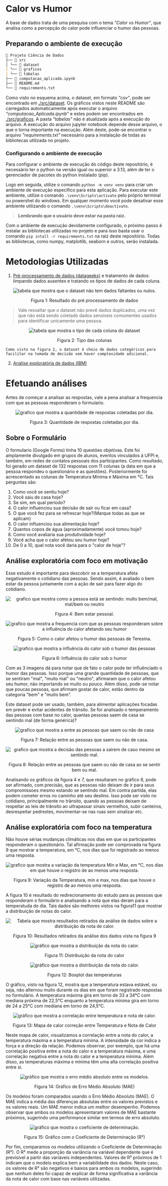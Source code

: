 # Calor vs Humor

A base de dados trata de uma pesquisa com o tema _"Calor vs Humor"_, que analisa como a percepção do calor pode influenciar o humor das pessoas.

## Preparando o ambiente de execução

```markdown
📁 Projeto Ciência de Dados
├── 📁 src
│ └── 📁 dataset
| └── 📁 graficos
| └── 📁 tabelas
├── 📄 computacao_aplicada.ipynb
├── 📄 README.md
└── 📄 requirements.txt
```

Como visto no esquema acima, o dataset, em formato _"csv"_, pode ser encontrado em [./src/dataset](./src/dataset). Os gráficos vistos neste README são carregados automaticamente após executar o arquivo _"computacao_Aplicada.ipynb"_ e estes podem ser encontrados em [./src/graficos](./src/graficos/). A pasta _"tabelas"_ não é atualizada após a execução do arquivo. A execução do arquivo jupyter notebook depende desse arquivo, o que o torna importante na execução. Além deste, pode-se encontrar o arquivo _"requirements.txt"_ necessário para a instalação de todas as bibliotecas utilizada no projeto.

### Configurando o ambiente de execução

Para configurar o ambiente de execução do código deste repositório, é necessário ter o python na versão igual ou superior a 3.13, além de ter o gerenciador de pacotes do python instalado (pip).

Logo em seguida, utilize o comando `python -m venv venv` para criar um ambiente de execução específico para esta aplicação. Para executar este ambiente, utilize o comando `.\venv\Scripts\activate` pelo próprio terminal ou powershel do windows. Em qualquer momento você pode desativar esse ambiente utilizando o comando `.\venv\Scripts\deactivate`.

> **Lembrando que o usuário deve estar na pasta raiz.**

Com o ambiente de execução devidamente configurado, o próximo passo é instalar as bibliotecas utilizadas no projeto e para isso basta usar o comando `pip intall -r requirements.txt` na raiz deste repositório. Todas as bibliotecas, como numpy, matplotlib, seaborn e outros, serão instalada.

# Metodologias Utilizadas

1. [Pré-processamento de dados (datageeks)](https://www.datageeks.com.br/pre-processamento-de-dados/) e tratamento de dados: limpando dados ausentes e tratando os tipos de dados de cada coluna.
<div align="center"> 
<img src="./src/tabelas/preprocessamentoDados.png" alt="tabela que mostra que o dataset não tem dados faltantes ou nulos."/>
<p>Figura 1: Resultado do pré processamento de dados</p>
</div>

> Vale ressaltar que o dataset não prevê dados duplicados, uma vez que não está sendo coletado dados sensíveis comumentes usados para identificar unicamente uma pessoa.

<div align="center"> 
<img src="./src/tabelas/tipoColunas.png" alt="tabela que mostra o tipo de cada coluna do dataset"/>
<p>Figura 2: Tipo das colunas</p>
</div>

    Como visto na figura 2, o dataset é cheio de dados categóricos para facilitar na tomada de decisão sem haver complexidade adicional.

2. [Análise exploratória de dados (IBM)](https://www.ibm.com/br-pt/think/topics/exploratory-data-analysis)

# Efetuando análises

Antes de começar a analisar as respostas, vale a pena analisar a frequencia com que as pessoas responderam o formulario.

<div align="center"> 
<img src="./src/graficos/numero_de_resposta_por_dia.png" alt="grafico que mostra a quantidade de respostas coletadas por dia."/>
<p>Figura 3: Quantidade de respostas coletadas por dia.</p>
</div>

## Sobre o Formulário

O formulario (Google Forms) tinha 10 questões objetivas. Este foi amplamente divulgado em grupos de alunos, eventos vinculados à UFPI e, também, em redes de contatos pessoais dos participantes. Como resultado, foi gerado um dataset de 132 respostas com 11 colunas (a data em que a pessoa respondeu o questionário e as questões). Posteriormente foi acrescentado as colunas de Temperatura Minima e Máxima em °C. Tais perguntas são:

1. Como você se sentiu hoje?
2. Você saiu de casa hoje?
3. Se sim, em qual período?
4. O calor influenciou sua decisão de sair ou ficar em casa?
5. O que você fez para se refrescar hoje?(Marque todas as que se aplicam)
6. O calor influenciou sua alimentação hoje?
7. Quantos copos de água (aproximadamente) você tomou hoje?
8. Como você avaliaria sua produtividade hoje?
9. Você acha que o calor afetou seu humor hoje?
10. De 0 a 10, qual nota você daria para o "calor de hoje"?

## Análise exploratória com foco em motivação

Esse estudo é importante para descobrir se a temperatura afeta negativamente o cotidiano das pessoas. Sendo assim, é avaliado o bem estar da pessoa juntamente com a ação de sair para fazer algo do cotidiano.

<div align="center"> 
<img src="./src/graficos/distribuicao_resposta_1.png" alt="grafico que mostra como a pessoa está se sentindo: multo bem/mal, mal/bem ou neutro"/>
<p>Figura 4: Bem estar pessoal.</p>
</div>

<div align="center"> 
<img src="./src/graficos/resposta_questao_9.png" alt="grafico que mostra a frequencia com que as pessoas responderam sobre a influência do calor afetando seu humor"/>
<p>Figura 5: Como o calor afetou o humor das pessoas de Teresina.</p>
</div>

<div align="center"> 
<img src="./src/graficos/relacaoDeSentirVsInfluenciaDoCalor.png" alt="grafico que mostra a influência do calor sob o humor das pessoas"/>
<p>Figura 6: Influência do calor sob o humor</p>
</div>

Com as 3 imagens dá para notar que de fato o calor pode ter influênciado o humor das pessoas. Isso porque uma grande quantidade de pessoas, que se sentiram "mal", "muito mal" ou "neutro", afirmaram que o calor afetou seu humor, não importando se muito ou pouco. Além disso, pode-se notar que poucas pessoas, que afirmam gostar de calor, estão dentro da categoria "bem" e "muito bem".

Este dataset pode ser usado, também, para alimentar aplicações focadas em prevêr e evitar acidentes de trânsito. Se for analisado o temperamento das pessoas com base no calor, quantas pessoas saem de casa se sentindo mal (de forma genérica)?

<div align="center"> 
<img src="./src/graficos/distribuicao_resposta_2.png" alt="grafico que mostra a entre as pessoas que saem ou não de casa"/>
<p>Figura 7: Relação entre as pessoas que saem ou não de casa.</p>
</div>

<div align="center"> 
<img src="./src/graficos/influencia_calor_Decisao_do_cotidiano.png" alt="grafico que mostra a decisão das pessoas a sairem de caso mesmo se sentindo mal."/>
<p>Figura 8: Relação entre as pessoas que saem ou não de casa ao se sentir bem ou mal.</p>
</div>

Analisando os gráficos da figura 4 e 7, que resultaram no gráfico 8, pode ser afirmado, com precisão, que as pessoas não deixam de ir para seus compromissoes mesmo estando se sentindo mal. Em contra partida, elas podem cometer erros no caminho até seu destino. Isso pode ser visto no cotidiano, principalmente no trânsito, quando as pessoas deixam de respeitar as leis de trânsito ao ultrapassar sinais vermelhos, subir canteiros, desrespeitar pedrestes, movimentar-se nas ruas sem sinalizar etc.

## Análise exploratória com foco na temperatura

Não houve sérias mudanças climáticas nos dias em que os participantes responderam o questionário. Tal afirmação pode ser comprovada na figura 9 que mostrar a temperatura, em °C, nos dias que foi registrado ao menos uma resposta.

<div align="center"> 
<img src="./src/graficos/variacao_temperatura_nos_dias_registrados_min_max.png" alt="grafico que mostra a variação da temperatura Min e Max, em °C, nos dias em que houve o registro de ao menos uma resposta."/>
<p>Figura 9: Variação da Temperatura, min e max, nos dias que houve o registro de ao menos uma resposta.</p>
</div>

A figura 10 é resultado do redirecionamento do estudo para as pessoas que responderam o formulário e analisando a nota que elas deram para a temperatuda do dia. Tais dados são melhores vistos na figura11 que mostrar a distribuição de notas do calor.

<div align="center"> 
<img src="./src/tabelas/dados_capturados_da_distribuicao_De_temperatura.png" alt="Tabela que mostra resultados retirados da análise de dados sobre a distribuição da nota de calor."/>
<p>Figura 10: Resultados retirados da análise dos dados vista na figura 9</p>
</div>

<div align="center"> 
<img src="./src/graficos/distribuicao_da_nota_do_calor.png" alt="gráfico que mostra a distribuição da nota do calor."/>
<p>Figura 11: Distribuição da nota do calor</p>
</div>

<div align="center"> 
<img src="./src/graficos/boxplot_das_temperaturas.png" alt="gráfico que mostra a distribuição da nota do calor."/>
<p>Figura 12: Boxplot das temperaturas</p>
</div>

O gráfico, visto na figura 12, mostra que a temperatura estava estável, ou seja, não alternou muito durante os dias em que foram registrado respostas no formulário. A temperatura máxima gira em torno de 33 a 34°C com mediana próxima de 22,5°C enquanto a temperatura minima gira em torno de 24 a 25°C com mediana em torno de 24,5°C.

<div align="center"> 
<img src="./src/graficos/mapa_de_calor_correlaçao.png" alt="gráfico que mostra a correlação entre temperatura e nota de calor."/>
<p>Figura 13: Mapa de calor correção entre Temperatura e Nota de Calor</p>
</div>

Neste mapa de calor, visualizamos a correlação entre a nota do calor, a temperatura máxima e a temperatura mínima. A intensidade da cor indica a força e a direção da relação. Podemos observar, por exemplo, que há uma correlação positiva entre a nota do calor e a temperatura máxima, e uma correlação negativa entre a nota do calor e a temperatura mínima. Além disso, as temperaturas máxima e mínima têm uma alta correlação positiva entre si.

<div align="center"> 
<img src="./src/graficos/grafico_erro_medio.png" alt="gráfico que mostra o erro médio absoluto entre os modelos."/>
<p>Figura 14: Gráfico de Erro Médio Absoluto (MAE) </p>
</div>

Os modelos foram comparados usando o Erro Médio Absoluto (MAE). O MAE indica a média das diferenças absolutas entre os valores previstos e os valores reais. Um MAE menor indica um melhor desempenho. Podemos observar que ambos os modelos apresentaram valores de MAE bastante próximos, sugerindo uma performance similar em termos de erro absoluto.

<div align="center"> 
<img src="./src/graficos/grafico_coeficiente_determinacao.png" alt="gráfico que mostra o coeficiente de determinação."/>
<p>Figura 15: Gráfico com o Coeficiente de Determinação (R²)</p>
</div>

Por fim, comparamos os modelos utilizando o Coeficiente de Determinação (R²). O R² mede a proporção da variância na variável dependente que é previsível a partir das variáveis independentes. Valores de R² próximos de 1 indicam que o modelo explica bem a variabilidade dos dados. Neste caso, os valores de R² são negativos e baixos para ambos os modelos, sugerindo que nenhum deles foi capaz de explicar de forma significativa a variância da nota de calor com base nas variáveis utilizadas.

